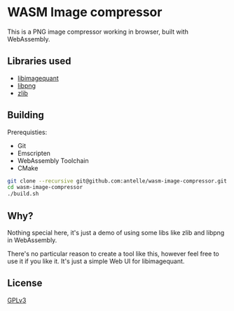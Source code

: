 # WASM Image compressor

This is a PNG image compressor working in browser, built with WebAssembly.

## Libraries used

- [libimagequant](https://pngquant.org/lib/)
- [libpng](http://www.libpng.org/pub/png/libpng.html)
- [zlib](http://www.zlib.net)

## Building

Prerequisties:
- Git
- Emscripten
- WebAssembly Toolchain
- CMake

```bash
git clone --recursive git@github.com:antelle/wasm-image-compressor.git
cd wasm-image-compressor
./build.sh
```

## Why?

Nothing special here, it's just a demo of using some libs like zlib and libpng in WebAssembly.

There's no particular reason to create a tool like this, however feel free to use it if you like it. It's just a simple Web UI for libimagequant.

## License

[GPLv3](LICENSE)
